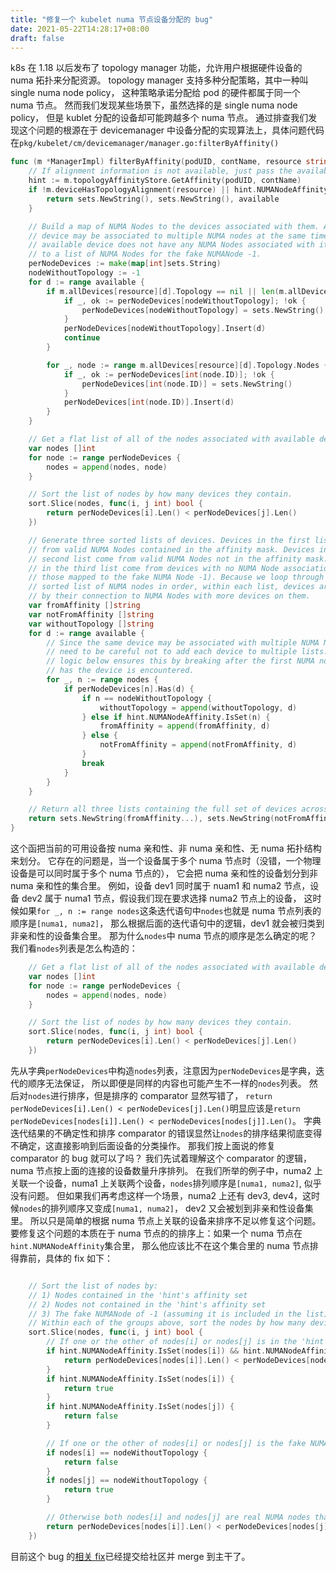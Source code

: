 ```yaml
---
title: "修复一个 kubelet numa 节点设备分配的 bug"
date: 2021-05-22T14:28:17+08:00
draft: false
---
```


k8s 在 1.18 以后发布了 topology manager 功能，允许用户根据硬件设备的 numa 拓扑来分配资源。
topology manager 支持多种分配策略，其中一种叫 single numa node policy，
这种策略承诺分配给 pod 的硬件都属于同一个 numa 节点。
然而我们发现某些场景下，虽然选择的是 single numa node policy，
但是 kublet 分配的设备却可能跨越多个 numa 节点。
通过排查我们发现这个问题的根源在于 devicemanager 中设备分配的实现算法上，具体问题代码在`pkg/kubelet/cm/devicemanager/manager.go:filterByAffinity()`

```go
func (m *ManagerImpl) filterByAffinity(podUID, contName, resource string, available sets.String) (sets.String, sets.String, sets.String) {
	// If alignment information is not available, just pass the available list back.
	hint := m.topologyAffinityStore.GetAffinity(podUID, contName)
	if !m.deviceHasTopologyAlignment(resource) || hint.NUMANodeAffinity == nil {
		return sets.NewString(), sets.NewString(), available
	}

	// Build a map of NUMA Nodes to the devices associated with them. A
	// device may be associated to multiple NUMA nodes at the same time. If an
	// available device does not have any NUMA Nodes associated with it, add it
	// to a list of NUMA Nodes for the fake NUMANode -1.
	perNodeDevices := make(map[int]sets.String)
	nodeWithoutTopology := -1
	for d := range available {
		if m.allDevices[resource][d].Topology == nil || len(m.allDevices[resource][d].Topology.Nodes) == 0 {
			if _, ok := perNodeDevices[nodeWithoutTopology]; !ok {
				perNodeDevices[nodeWithoutTopology] = sets.NewString()
			}
			perNodeDevices[nodeWithoutTopology].Insert(d)
			continue
		}

		for _, node := range m.allDevices[resource][d].Topology.Nodes {
			if _, ok := perNodeDevices[int(node.ID)]; !ok {
				perNodeDevices[int(node.ID)] = sets.NewString()
			}
			perNodeDevices[int(node.ID)].Insert(d)
		}
	}

	// Get a flat list of all of the nodes associated with available devices.
	var nodes []int
	for node := range perNodeDevices {
		nodes = append(nodes, node)
	}

	// Sort the list of nodes by how many devices they contain.
	sort.Slice(nodes, func(i, j int) bool {
		return perNodeDevices[i].Len() < perNodeDevices[j].Len()
	})

	// Generate three sorted lists of devices. Devices in the first list come
	// from valid NUMA Nodes contained in the affinity mask. Devices in the
	// second list come from valid NUMA Nodes not in the affinity mask. Devices
	// in the third list come from devices with no NUMA Node association (i.e.
	// those mapped to the fake NUMA Node -1). Because we loop through the
	// sorted list of NUMA nodes in order, within each list, devices are sorted
	// by their connection to NUMA Nodes with more devices on them.
	var fromAffinity []string
	var notFromAffinity []string
	var withoutTopology []string
	for d := range available {
		// Since the same device may be associated with multiple NUMA Nodes. We
		// need to be careful not to add each device to multiple lists. The
		// logic below ensures this by breaking after the first NUMA node that
		// has the device is encountered.
		for _, n := range nodes {
			if perNodeDevices[n].Has(d) {
				if n == nodeWithoutTopology {
					withoutTopology = append(withoutTopology, d)
				} else if hint.NUMANodeAffinity.IsSet(n) {
					fromAffinity = append(fromAffinity, d)
				} else {
					notFromAffinity = append(notFromAffinity, d)
				}
				break
			}
		}
	}

	// Return all three lists containing the full set of devices across them.
	return sets.NewString(fromAffinity...), sets.NewString(notFromAffinity...), sets.NewString(withoutTopology...)
}
```

这个函把当前的可用设备按 numa 亲和性、非 numa 亲和性、无 numa 拓扑结构来划分。
它存在的问题是，当一个设备属于多个 numa 节点时（没错，一个物理设备是可以同时属于多个 numa 节点的），
它会把 numa 亲和性的设备划分到非 numa 亲和性的集合里。
例如，设备 dev1 同时属于 nuam1 和 numa2 节点，设备 dev2 属于 numa1 节点，假设我们现在要求选择 numa2 节点上的设备，
这时候如果`for _, n := range nodes`这条迭代语句中`nodes`也就是 numa 节点列表的顺序是`[numa1, numa2]`，
那么根据后面的迭代语句中的逻辑，dev1 就会被归类到非亲和性的设备集合里。
那为什么`nodes`中 numa 节点的顺序是怎么确定的呢？
我们看`nodes`列表是怎么构造的：

```go
	// Get a flat list of all of the nodes associated with available devices.
	var nodes []int
	for node := range perNodeDevices {
		nodes = append(nodes, node)
	}

	// Sort the list of nodes by how many devices they contain.
	sort.Slice(nodes, func(i, j int) bool {
		return perNodeDevices[i].Len() < perNodeDevices[j].Len()
	})
```

先从字典`perNodeDevices`中构造`nodes`列表，注意因为`perNodeDevices`是字典，迭代的顺序无法保证，
所以即便是同样的内容也可能产生不一样的`nodes`列表。
然后对`nodes`进行排序，但是排序的 comparator 显然写错了，
`return perNodeDevices[i].Len() < perNodeDevices[j].Len()`明显应该是`return perNodeDevices[nodes[i]].Len() < perNodeDevices[nodes[j]].Len()`。
字典迭代结果的不确定性和排序 comparator 的错误显然让`nodes`的排序结果彻底变得不确定，这直接影响到后面设备的分类操作。
那我们按上面说的修复 comparator 的 bug 就可以了吗？
我们先试着理解这个 comparator 的逻辑，numa 节点按上面的连接的设备数量升序排列。
在我们所举的例子中，numa2 上关联一个设备，numa1 上关联两个设备，`nodes`排列顺序是`[numa1, numa2]`,
似乎没有问题。
但如果我们再考虑这样一个场景，numa2 上还有 dev3, dev4，这时候`nodes`的排列顺序又变成`[numa1, numa2]`，
dev2 又会被划到非亲和性设备集里。
所以只是简单的根据 numa 节点上关联的设备来排序不足以修复这个问题。
要修复这个问题的本质在于 numa 节点的的排序上：如果一个 numa 节点在`hint.NUMANodeAffinity`集合里，
那么他应该比不在这个集合里的 numa 节点排得靠前，具体的 fix 如下：

```go

	// Sort the list of nodes by:
	// 1) Nodes contained in the 'hint's affinity set
	// 2) Nodes not contained in the 'hint's affinity set
	// 3) The fake NUMANode of -1 (assuming it is included in the list)
	// Within each of the groups above, sort the nodes by how many devices they contain
	sort.Slice(nodes, func(i, j int) bool {
		// If one or the other of nodes[i] or nodes[j] is in the 'hint's affinity set
		if hint.NUMANodeAffinity.IsSet(nodes[i]) && hint.NUMANodeAffinity.IsSet(nodes[j]) {
			return perNodeDevices[nodes[i]].Len() < perNodeDevices[nodes[j]].Len()
		}
		if hint.NUMANodeAffinity.IsSet(nodes[i]) {
			return true
		}
		if hint.NUMANodeAffinity.IsSet(nodes[j]) {
			return false
		}

		// If one or the other of nodes[i] or nodes[j] is the fake NUMA node -1 (they can't both be)
		if nodes[i] == nodeWithoutTopology {
			return false
		}
		if nodes[j] == nodeWithoutTopology {
			return true
		}

		// Otherwise both nodes[i] and nodes[j] are real NUMA nodes that are not in the 'hint's' affinity list.
		return perNodeDevices[nodes[i]].Len() < perNodeDevices[nodes[j]].Len()
	})
```

目前这个 bug 的[相关 fix](https://github.com/kubernetes/kubernetes/pull/101893/files)已经提交给社区并 merge 到主干了。
